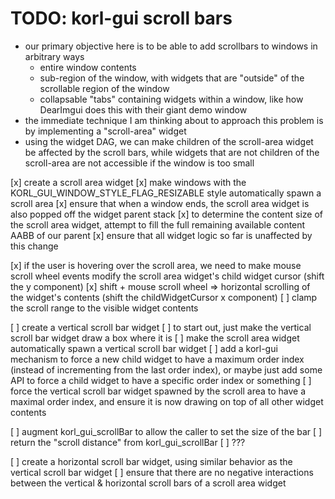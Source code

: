 # TODO: korl-gui scroll bars

- our primary objective here is to be able to add scrollbars to windows in arbitrary ways
  - entire window contents
  - sub-region of the window, with widgets that are "outside" of the scrollable region of the window
  - collapsable "tabs" containing widgets within a window, like how DearImgui does this with their giant demo window
- the immediate technique I am thinking about to approach this problem is by implementing a "scroll-area" widget
- using the widget DAG, we can make children of the scroll-area widget be affected by the scroll bars, 
  while widgets that are not children of the scroll-area are not accessible if the window is too small

[x] create a scroll area widget
[x] make windows with the KORL_GUI_WINDOW_STYLE_FLAG_RESIZABLE style automatically spawn a scroll area
[x] ensure that when a window ends, the scroll area widget is also popped off the widget parent stack
[x] to determine the content size of the scroll area widget, attempt to fill the full remaining available content AABB of our parent
[x] ensure that all widget logic so far is unaffected by this change

[x] if the user is hovering over the scroll area, we need to make mouse scroll wheel events modify the scroll area widget's child widget cursor (shift the y component)
[x] shift + mouse scroll wheel => horizontal scrolling of the widget's contents (shift the childWidgetCursor x component)
[ ] clamp the scroll range to the visible widget contents

[ ] create a vertical scroll bar widget
[ ] to start out, just make the vertical scroll bar widget draw a box where it is
[ ] make the scroll area widget automatically spawn a vertical scroll bar widget
[ ] add a korl-gui mechanism to force a new child widget to have a maximum order index (instead of incrementing from the last order index), or maybe just add some API to force a child widget to have a specific order index or something
[ ] force the vertical scroll bar widget spawned by the scroll area to have a maximal order index, and ensure it is now drawing on top of all other widget contents

[ ] augment korl_gui_scrollBar to allow the caller to set the size of the bar
[ ] return the "scroll distance" from korl_gui_scrollBar
[ ] ???

[ ] create a horizontal scroll bar widget, using similar behavior as the vertical scroll bar widget
[ ] ensure that there are no negative interactions between the vertical & horizontal scroll bars of a scroll area widget